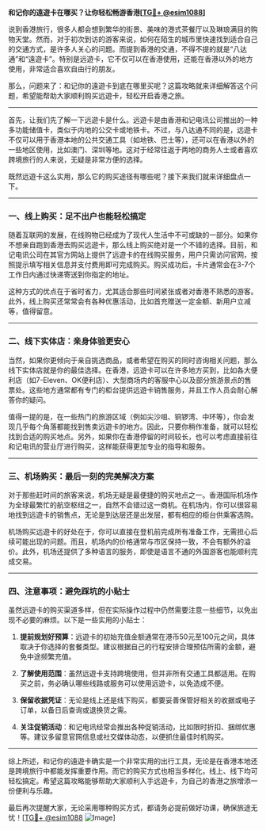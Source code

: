 **和记你的遠遊卡在哪买？让你轻松畅游香港[[TG💪+ @esim1088](https://t.me/s/esim1088)]**

说到香港旅行，很多人都会想到繁华的街景、美味的港式茶餐厅以及琳琅满目的购物天堂。然而，对于初次到访的游客来说，如何在陌生的城市里快速找到适合自己的交通方式，是许多人关心的问题。而提到香港的交通，不得不提的就是“八达通”和“遠遊卡”。特别是远遊卡，它不仅可以在香港使用，还能在香港以外的地方使用，非常适合喜欢自由行的朋友。

那么，问题来了：和记你的遠遊卡到底在哪里买呢？这篇攻略就来详细解答这个问题，希望能帮助大家顺利购买远遊卡，轻松开启香港之旅。

---

首先，让我们先了解一下远遊卡是什么。远遊卡是由香港和记电讯公司推出的一种多功能储值卡，类似于内地的公交卡或地铁卡。不过，与八达通不同的是，远遊卡不仅可以用于香港本地的公共交通工具（如地铁、巴士等），还可以在香港以外的一些地区使用，比如澳门、深圳等地。这对于经常往返于两地的商务人士或者喜欢跨境旅行的人来说，无疑是非常方便的选择。

既然远遊卡这么实用，那么它的购买途径有哪些呢？接下来我们就来详细盘点一下。

---

### 一、线上购买：足不出户也能轻松搞定

随着互联网的发展，在线购物已经成为了现代人生活中不可或缺的一部分。如果你不想亲自跑到香港去购买远遊卡，那么线上购买绝对是一个不错的选择。目前，和记电讯公司在其官方网站上提供了远遊卡的在线购买服务，用户只需访问官网，按照提示填写相关信息并支付费用即可完成购买。购买成功后，卡片通常会在3-7个工作日内通过快递寄送到你指定的地址。

这种方式的优点在于省时省力，尤其适合那些时间紧张或者对香港不熟悉的游客。此外，线上购买还常常会有各种优惠活动，比如首充赠送一定金额、新用户立减等，值得留意。

---

### 二、线下实体店：亲身体验更安心

当然，如果你更倾向于亲自挑选商品，或者希望在购买的同时咨询相关问题，那么线下实体店就是你的最佳选择。在香港，远遊卡可以在许多地方买到，比如各大便利店（如7-Eleven、OK便利店）、大型商场内的客服中心以及部分旅游景点的售票处。这些地方通常都有专门的柜台提供远遊卡销售服务，并且工作人员会耐心解答你的疑问。

值得一提的是，在一些热门的旅游区域（例如尖沙咀、铜锣湾、中环等），你会发现几乎每个角落都能找到售卖远遊卡的地方。因此，只要你稍作准备，就可以轻松找到合适的购买地点。另外，如果你在香港停留的时间较长，也可以考虑直接前往和记电讯的营业厅进行购买，这样能获得更加专业的指导和服务。

---

### 三、机场购买：最后一刻的完美解决方案

对于那些赶时间的旅客来说，机场无疑是最便捷的购买地点之一。香港国际机场作为全球最繁忙的航空枢纽之一，自然不会错过这一商机。在机场内，你可以很容易地找到远遊卡的销售点，无论是到达层还是出发层，都有相应的柜台供乘客选购。

机场购买远遊卡的好处在于，你可以直接在登机前完成所有准备工作，无需担心后续可能出现的问题。而且，机场内的价格通常与市区保持一致，不会有额外的溢价。此外，机场还提供了多种语言的服务，即使是语言不通的外国游客也能顺利完成交易。

---

### 四、注意事项：避免踩坑的小贴士

虽然远遊卡的购买渠道多样，但在实际操作过程中仍然需要注意一些细节，以免出现不必要的麻烦。以下是一些实用的小贴士：

1. **提前规划好预算**：远遊卡的初始充值金额通常在港币50元至100元之间，具体取决于你选择的套餐类型。建议根据自己的行程安排合理预估所需的金额，避免中途频繁充值。
   
2. **了解使用范围**：虽然远遊卡支持跨境使用，但并非所有交通工具都适用。在购买之前，务必确认哪些线路或服务可以使用远遊卡，以免造成不便。

3. **保留收据凭证**：无论是线上还是线下购买，都要妥善保管好相关的收据或电子订单，以备日后查询或退换货之需。

4. **关注促销活动**：和记电讯经常会推出各种促销活动，比如限时折扣、捆绑优惠等。建议多留意官网信息或社交媒体动态，以便抓住最佳时机购买。

---

综上所述，和记你的遠遊卡确实是一个非常实用的出行工具，无论是在香港本地还是跨境旅行中都能发挥重要作用。而它的购买方式也相当多样化，线上、线下均可轻松搞定。希望这篇攻略能够帮助大家顺利入手远遊卡，为自己的香港之旅增添一份便利与乐趣。

最后再次提醒大家，无论采用哪种购买方式，都请务必提前做好功课，确保旅途无忧！[[TG💪+ @esim1088](https://t.me/s/esim1088) ![Image](https://i.postimg.cc/4NQfJmqS/Snipaste-2025-05-13-00-14-12.png)]